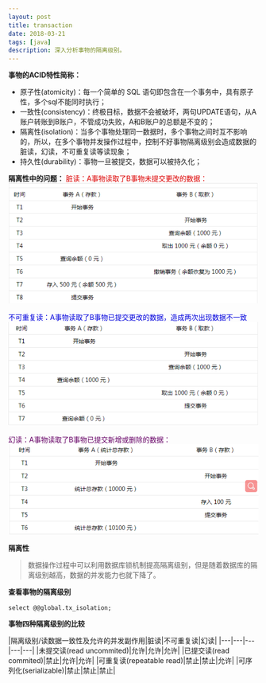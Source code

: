 ```yaml
---
layout: post
title: transaction
date: 2018-03-21
tags: [java]
description: 深入分析事物的隔离级别。
---
```

**事物的ACID特性简称：**
- 原子性(atomicity)：每一个简单的 SQL 语句即包含在一个事务中，具有原子性，多个sql不能同时执行；
- 一致性(consistency)：终极目标，数据不会被破坏，两句UPDATE语句，从A账户转账到B账户，不管成功失败，A和B账户的总额是不变的；
- 隔离性(isolation)：当多个事物处理同一数据时，多个事物之间时互不影响的，所以，在多个事物并发操作过程中，控制不好事物隔离级别会造成数据的脏读，幻读，不可重复读等读现象；
- 持久性(durability)：事物一旦被提交，数据可以被持久化；

**隔离性中的问题：**
<font color="#dd0000">脏读：A事物读取了B事物未提交更改的数据：</font>
![脏读示例](/images/dirtyRead.png)

<font color="#0000dd">不可重复读：A事物读取了B事物已提交更改的数据，造成两次出现数据不一致</font>
![不可重复读示例](/images/unrepeatableRead.png)

<font color="#660066">幻读：A事物读取了B事物已提交新增或删除的数据：</font>
![幻读示例](/images/fantasyRead.png)


**隔离性**
> 数据操作过程中可以利用数据库锁机制提高隔离级别，但是随着数据库的隔离级别越高，数据的并发能力也就下降了。

**查看事物的隔离级别**
```$xslt
select @@global.tx_isolation;
```

**事物四种隔离级别的比较**

|隔离级别/读数据一致性及允许的并发副作用|脏读|不可重复读|幻读|
|---|---|---|---|---|
|未提交读(read uncommited)|允许|允许|允许|
|已提交读(read commited)|禁止|允许|允许|
|可重复读(repeatable read)|禁止|禁止|允许|
|可序列化(serializable)|禁止|禁止|禁止|


    

